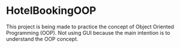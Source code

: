 # HotelBookingOOP

This project is being made to practice the concept of Object Oriented Programming (OOP). Not using GUI because the main intention is to understand the OOP concept.